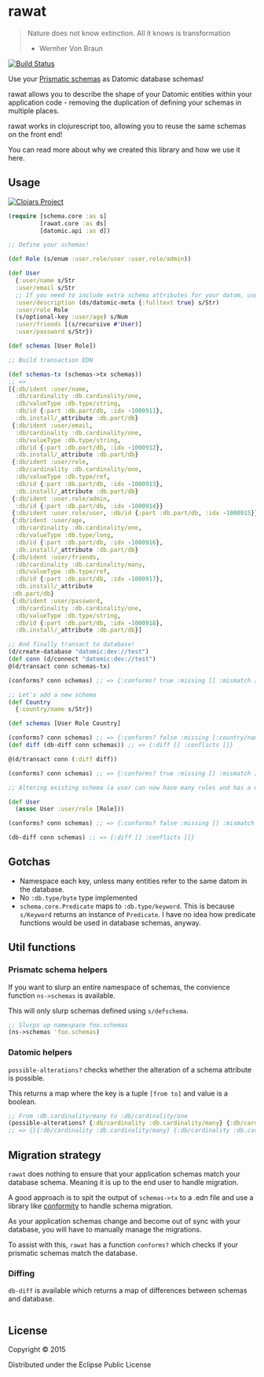 # rawat

> Nature does not know extinction.
> All it knows is transformation
> - Wernher Von Braun


[![Build Status](https://travis-ci.org/kibu-australia/rawat.svg)](https://travis-ci.org/kibu-australia/rawat)

Use your [Prismatic schemas](https://github.com/Prismatic/schema) as Datomic database schemas!

rawat allows you to describe the shape of your Datomic entities within your application code - removing the duplication of defining your schemas in multiple places.

rawat works in clojurescript too, allowing you to reuse the same schemas on the front end!

You can read more about why we created this library and how we use it here.

## Usage

[![Clojars Project](http://clojars.org/kibu/rawat/latest-version.svg)](http://clojars.org/kibu/rawat)

```clojure
(require [schema.core :as s]
         [rawat.core :as ds]
         [datomic.api :as d])

;; Define your schemas!

(def Role (s/enum :user.role/user :user.role/admin))

(def User
  {:user/name s/Str
  :user/email s/Str
  ;; If you need to include extra schema attributes for your datom, use `ds/datomic-meta`
  :user/description (ds/datomic-meta {:fulltext true} s/Str)
  :user/role Role
  (s/optional-key :user/age) s/Num
  :user/friends [(s/recursive #'User)]
  :user/password s/Str})

(def schemas [User Role])

;; Build transaction EDN

(def schemas-tx (schemas->tx schemas))
;; =>
[{:db/ident :user/name,
  :db/cardinality :db.cardinality/one,
  :db/valueType :db.type/string,
  :db/id {:part :db.part/db, :idx -1000911},
  :db.install/_attribute :db.part/db}
 {:db/ident :user/email,
  :db/cardinality :db.cardinality/one,
  :db/valueType :db.type/string,
  :db/id {:part :db.part/db, :idx -1000912},
  :db.install/_attribute :db.part/db}
 {:db/ident :user/role,
  :db/cardinality :db.cardinality/one,
  :db/valueType :db.type/ref,
  :db/id {:part :db.part/db, :idx -1000913},
  :db.install/_attribute :db.part/db}
 {:db/ident :user.role/admin,
  :db/id {:part :db.part/db, :idx -1000914}}
 {:db/ident :user.role/user, :db/id {:part :db.part/db, :idx -1000915}}
 {:db/ident :user/age,
  :db/cardinality :db.cardinality/one,
  :db/valueType :db.type/long,
  :db/id {:part :db.part/db, :idx -1000916},
  :db.install/_attribute :db.part/db}
 {:db/ident :user/friends,
  :db/cardinality :db.cardinality/many,
  :db/valueType :db.type/ref,
  :db/id {:part :db.part/db, :idx -1000917},
  :db.install/_attribute
 :db.part/db}
 {:db/ident :user/password,
  :db/cardinality :db.cardinality/one,
  :db/valueType :db.type/string,
  :db/id {:part :db.part/db, :idx -1000918},
  :db.install/_attribute :db.part/db}]

;; And finally transact to database!
(d/create-database "datomic:dev://test")
(def conn (d/connect "datomic:dev://test")
@(d/transact conn schemas-tx)

(conforms? conn schemas) ;; => {:conforms? true :missing [] :mismatch []}

;; Let's add a new schema
(def Country
  {:country/name s/Str})

(def schemas [User Role Country]

(conforms? conn schemas) ;; => {:conforms? false :missing [:country/name] :mismatch []}
(def diff (db-diff conn schemas)) ;; => {:diff [] :conflicts []}

@(d/transact conn (:diff diff))

(conforms? conn schemas) ;; => {:conforms? true :missing [] :mismatch []}

;; Altering existing schema (a user can now have many roles and has a new attribute, )

(def User
  (assoc User :user/role [Role]))

(conforms? conn schemas) ;; => {:conforms? false :missing [] :mismatch [...]}

(db-diff conn schemas) ;; => {:diff [] :conflicts []}

```

## Gotchas

* Namespace each key, unless many entities refer to the same datom in the database.
* No `:db.type/byte` type implemented
* `schema.core.Predicate` maps to `:db.type/keyword`. This is because `s/Keyword` returns an instance of `Predicate`. I have no idea how predicate functions would be used in database schemas, anyway.

## Util functions

### Prismatc schema helpers

If you want to slurp an entire namespace of schemas, the convience function `ns->schemas` is available.

This will only slurp schemas defined using `s/defschema`.

```clojure
;; Slurps up namespace foo.schemas
(ns->schemas 'foo.schemas)
```

### Datomic helpers

`possible-alterations?` checks whether the alteration of a schema attribute is possible.

This returns a map where the key is a tuple `[from to]` and value is a boolean.

```clojure
;; From :db.cardinality/many to :db/cardinality/one
(possible-alterations? {:db/cardinality :db.cardinality/many} {:db/cardinality :db.cardinality/one})
;; => {[{:db/cardinality :db.cardinality/many} {:db/cardinality :db.cardinality/one}] true}
```

## Migration strategy

`rawat` does nothing to ensure that your application schemas match your database schema. Meaning it is up to the end user to handle migration.

A good approach is to spit the output of `schemas->tx` to a .edn file and use a library like [conformity](https://github.com/rkneufeld/conformity) to handle schema migration.

As your application schemas change and become out of sync with your database, you will have to manually manage the migrations.

To assist with this, `rawat` has a function `conforms?` which checks if your prismatic schemas match the database.

### Diffing



`db-diff` is available which returns a map of differences between schemas and database.

```clojure

```


## License

Copyright © 2015

Distributed under the Eclipse Public License

